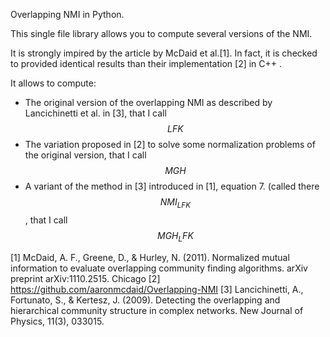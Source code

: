 Overlapping NMI in Python.

This single file library allows you to compute several versions of the NMI.

It is strongly impired by the article by McDaid et al.[1]. In fact, it is checked to provided identical results than their implementation [2] in C++ .

It allows to compute: 

* The original version of the overlapping NMI as described by Lancichinetti et al. in [3], that I call $$LFK$$
* The variation proposed in [2] to solve some normalization problems of the original version, that I call $$MGH$$
* A variant of the method in [3] introduced in [1], equation 7. (called there $$NMI_{LFK}$$, that I call $$MGH_LFK$$

[1]  McDaid, A. F., Greene, D., & Hurley, N. (2011). Normalized mutual information to evaluate overlapping community finding algorithms. arXiv preprint arXiv:1110.2515. Chicago
[2] https://github.com/aaronmcdaid/Overlapping-NMI
[3] Lancichinetti, A., Fortunato, S., & Kertesz, J. (2009). Detecting the overlapping and hierarchical community structure in complex networks. New Journal of Physics, 11(3), 033015.
